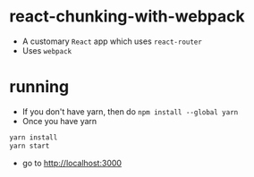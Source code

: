 # react-chunking-with-webpack

- A customary `React` app which uses `react-router`
- Uses `webpack`

# running
- If you don't have yarn, then do `npm install --global yarn`
- Once you have yarn

```bash
yarn install
yarn start
```

- go to [http://localhost:3000](http://localhost:3000)